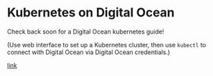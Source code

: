 # Kubernetes on Digital Ocean

Check back soon for a Digital Ocean kubernetes guide!

(Use web interface to set up a Kubernetes cluster,
then use `kubectl` to connect with Digital Ocean
via Digital Ocean credentials.)

[link](https://www.digitalocean.com/docs/kubernetes/how-to/connect-with-kubectl/)
